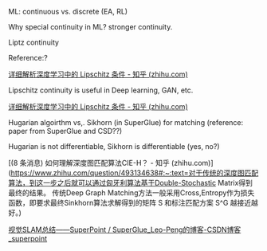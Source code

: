 

ML: continuous vs. discrete (EA, RL)

Why special continuity in ML?  stronger continuity.

Liptz continuity



Reference:?

[详细解析深度学习中的 Lipschitz 条件 - 知乎 (zhihu.com)](https://zhuanlan.zhihu.com/p/389024283)



Lipschitz continuity is useful in Deep learning, GAN, etc.

[详细解析深度学习中的 Lipschitz 条件 - 知乎 (zhihu.com)](https://zhuanlan.zhihu.com/p/389024283)



Hugarian algoirthm vs,. Sikhorn (in SuperGlue) for matching (reference: paper from SuperGlue and CSD??)

Hugarian is not differentiable, Sikhorn is differentiable (yes, no?) 

[(8 条消息) 如何理解深度图匹配算法CIE-H？ - 知乎 (zhihu.com)](https://www.zhihu.com/question/493134638#:~:text=对于传统的深度图匹配算法，到这一步之后就可以通过匈牙利算法基于Double-Stochastic Matrix得到最终的结果。 传统Deep Graph Matching方法一般采用Cross,Entropy作为损失函数，即要求最终Sinkhorn算法求解得到的矩阵 S 和标注匹配方案 S^G 越接近越好。)



[视觉SLAM总结——SuperPoint / SuperGlue_Leo-Peng的博客-CSDN博客_superpoint](https://blog.csdn.net/weixin_44580210/article/details/122284145)

